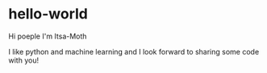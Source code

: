 # hello-world

Hi poeple I'm Itsa-Moth

I like python and machine learning and I look forward to sharing some code with you!
